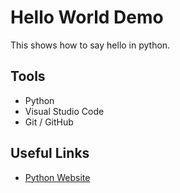 # **Hello World Demo** #

This shows how to say hello in python.

## Tools

* Python
* Visual Studio Code
* Git / GitHub

## Useful Links

* [Python Website](python.org)
